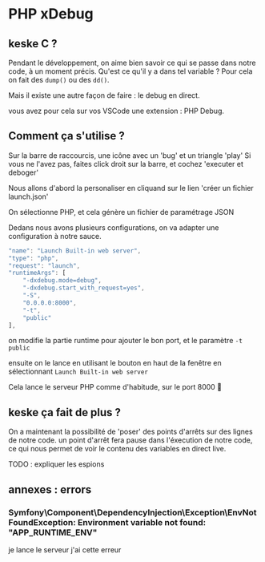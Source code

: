 # PHP xDebug

## keske C ?

Pendant le développement, on aime bien savoir ce qui se passe dans notre code, à un moment précis.
Qu'est ce qu'il y a dans tel variable ?
Pour cela on fait des `dump()` ou des `dd()`.

Mais il existe une autre façon de faire : le debug en direct.

vous avez pour cela sur vos VSCode une extension : PHP Debug.

## Comment ça s'utilise ?

Sur la barre de raccourcis, une icône avec un 'bug' et un triangle 'play'
Si vous ne l'avez pas, faites click droit sur la barre, et cochez 'executer et deboger'

Nous allons d'abord la personaliser en cliquand sur le lien 'créer un fichier launch.json'

On sélectionne PHP, et cela génère un fichier de paramétrage JSON

Dedans nous avons plusieurs configurations, on va adapter une configuration à notre sauce.

```js
"name": "Launch Built-in web server",
"type": "php",
"request": "launch",
"runtimeArgs": [
    "-dxdebug.mode=debug",
    "-dxdebug.start_with_request=yes",
    "-S",
    "0.0.0.0:8000",
    "-t",
    "public"
],
```

on modifie la partie runtime pour ajouter le bon port, et le paramètre `-t public`

ensuite on le lance en utilisant le bouton en haut de la fenêtre en sélectionnant `Launch Built-in web server`

Cela lance le serveur PHP comme d'habitude, sur le port 8000 :tada:

## keske ça fait de plus ?

On a maintenant la possibilité de 'poser' des points d'arrêts sur des lignes de notre code.
un point d'arrêt fera pause dans l'éxecution de notre code, ce qui nous permet de voir le contenu des variables en direct live.

TODO : expliquer les espions

## annexes : errors

### Symfony\Component\DependencyInjection\Exception\EnvNotFoundException: Environment variable not found: "APP_RUNTIME_ENV"

je lance le serveur j'ai cette erreur